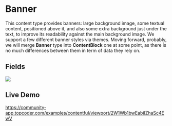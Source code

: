 # Banner
This content type provides banners: large background image, some textual content, positioned above it, and also some extra background just under the text, to improve its readability against the main background image. We support a few different banner styles via themes. Moving forward, probably, we will merge **Banner** type into **ContentBlock** one at some point, as there is no much differences between them in term of data they rely on.

## Fields
![](./pics/Banner.png)

## Live Demo
https://community-app.topcoder.com/examples/contentful/viewport/2W1Wb1bwEabiIZhaSc4EwV
